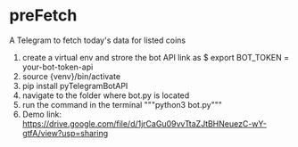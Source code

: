 # preFetch
A Telegram to fetch today's data for listed coins

1. create a virtual env and strore the bot API link as $ export BOT_TOKEN = your-bot-token-api
2. source {venv}/bin/activate
3. pip install pyTelegramBotAPI
4. navigate to the folder where bot.py is located
5. run the command in the terminal """python3 bot.py"""
6. Demo link: https://drive.google.com/file/d/1jrCaGu09vvTtaZJtBHNeuezC-wY-gtfA/view?usp=sharing 
